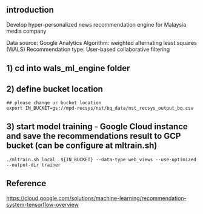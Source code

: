 ## introduction

Develop hyper-personalized news recommendation engine for Malaysia media company

Data source: Google Analytics
Algorithm: weighted alternating least squares (WALS) 
Recommendation type: User-based collaborative filtering


## 1) cd into wals_ml_engine folder

## 2) define bucket location
```
## please change ur bucket location
export IN_BUCKET=gs://mpd-recsys/nst/bq_data/nst_recsys_output_bq.csv
```

## 3) start model training - Google Cloud instance and save the recommendations result to GCP bucket (can be configure at mltrain.sh)
```
./mltrain.sh local  ${IN_BUCKET} --data-type web_views --use-optimized --output-dir trainer
```

## Reference

https://cloud.google.com/solutions/machine-learning/recommendation-system-tensorflow-overview
